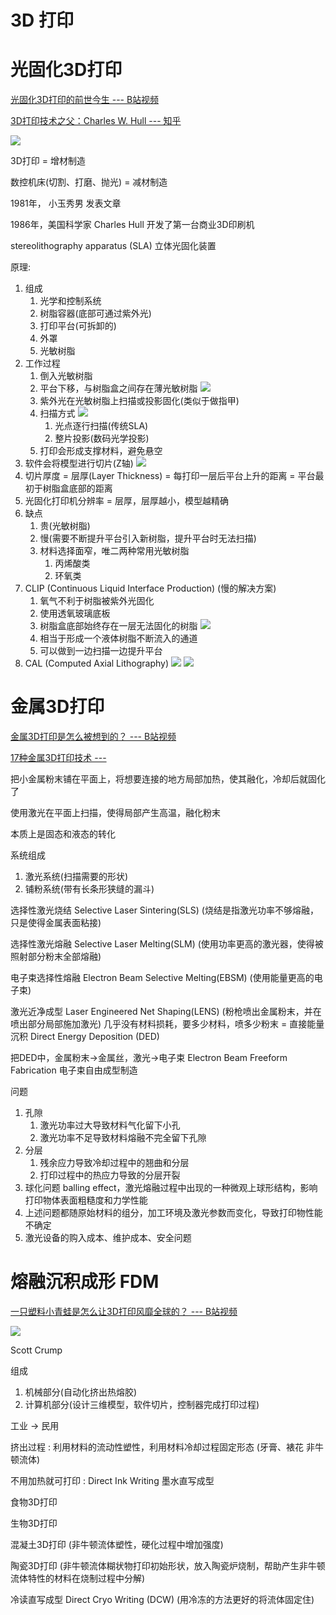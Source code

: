 # 3D 打印


# 光固化3D打印

[光固化3D打印的前世今生 --- B站视频](https://www.bilibili.com/video/BV1Lb4y1d7tu/)

[3D打印技术之父：Charles W. Hull --- 知乎](https://zhuanlan.zhihu.com/p/26339467)

![](Pics/model007.png)

3D打印 = 增材制造

数控机床(切割、打磨、抛光) = 减材制造

1981年， 小玉秀男 发表文章

1986年，美国科学家 Charles Hull 开发了第一台商业3D印刷机

stereolithography apparatus (SLA) 立体光固化装置

原理:
1. 组成
   1. 光学和控制系统
   2. 树脂容器(底部可通过紫外光)
   3. 打印平台(可拆卸的)
   4. 外罩
   5. 光敏树脂
2. 工作过程
   1. 倒入光敏树脂
   2. 平台下移，与树脂盒之间存在薄光敏树脂
   ![](Pics/model001.png)
   3. 紫外光在光敏树脂上扫描或投影固化(类似于做指甲)
   4. 扫描方式
   ![](Pics/model002.png)
      1. 光点逐行扫描(传统SLA)
      2. 整片投影(数码光学投影)
   5. 打印会形成支撑材料，避免悬空
3. 软件会将模型进行切片(Z轴)
   ![](Pics/model003.png)
4. 切片厚度 = 层厚(Layer Thickness) = 每打印一层后平台上升的距离 = 平台最初于树脂盒底部的距离
5. 光固化打印机分辨率 = 层厚，层厚越小，模型越精确
6. 缺点
   1. 贵(光敏树脂)
   2. 慢(需要不断提升平台引入新树脂，提升平台时无法扫描)
   3. 材料选择面窄，唯二两种常用光敏树脂
      1. 丙烯酸类
      2. 环氧类
7. CLIP (Continuous Liquid Interface Production) (慢的解决方案)
   1. 氧气不利于树脂被紫外光固化
   2. 使用透氧玻璃底板
   3. 树脂盒底部始终存在一层无法固化的树脂
   ![](Pics/model004.png)
   4. 相当于形成一个液体树脂不断流入的通道
   5. 可以做到一边扫描一边提升平台
8. CAL (Computed Axial Lithography)
   ![](Pics/model005.png)
   ![](Pics/model006.png)


# 金属3D打印

[金属3D打印是怎么被想到的？ --- B站视频](https://www.bilibili.com/video/BV15h4y1g7Bt/)

[17种金属3D打印技术 --- ](https://zhuanlan.zhihu.com/p/397964282)

把小金属粉末铺在平面上，将想要连接的地方局部加热，使其融化，冷却后就固化了

使用激光在平面上扫描，使得局部产生高温，融化粉末

本质上是固态和液态的转化


系统组成
1. 激光系统(扫描需要的形状)
2. 铺粉系统(带有长条形狭缝的漏斗)

选择性激光烧结 Selective Laser Sintering(SLS) (烧结是指激光功率不够熔融，只是使得金属表面粘接)

选择性激光熔融 Selective Laser Melting(SLM) (使用功率更高的激光器，使得被照射部分粉末全部熔融)

电子束选择性熔融 Electron Beam Selective Melting(EBSM) (使用能量更高的电子束)

激光近净成型 Laser Engineered Net Shaping(LENS) (粉枪喷出金属粉末，并在喷出部分局部施加激光) 几乎没有材料损耗，要多少材料，喷多少粉末 = 直接能量沉积 Direct Energy Deposition (DED)

把DED中，金属粉末->金属丝，激光->电子束 Electron Beam Freeform Fabrication 电子束自由成型制造

问题
1. 孔隙
   1. 激光功率过大导致材料气化留下小孔
   2. 激光功率不足导致材料熔融不完全留下孔隙
2. 分层
   1. 残余应力导致冷却过程中的翘曲和分层
   2. 打印过程中的热应力导致的分层开裂
3. 球化问题 balling effect，激光熔融过程中出现的一种微观上球形结构，影响打印物体表面粗糙度和力学性能
4. 上述问题都随原始材料的组分，加工环境及激光参数而变化，导致打印物性能不确定
5. 激光设备的购入成本、维护成本、安全问题


# 熔融沉积成形 FDM

[一只塑料小青蛙是怎么让3D打印风靡全球的？ --- B站视频](https://www.bilibili.com/video/BV1C94y147Hy/)

![](Pics/model008.png)

Scott Crump

组成
1. 机械部分(自动化挤出热熔胶)
2. 计算机部分(设计三维模型，软件切片，控制器完成打印过程)

工业 -> 民用

挤出过程 : 利用材料的流动性塑性，利用材料冷却过程固定形态 (牙膏、裱花 非牛顿流体)

不用加热就可打印 : Direct Ink Writing 墨水直写成型

食物3D打印

生物3D打印

混凝土3D打印 (非牛顿流体塑性，硬化过程中增加强度)

陶瓷3D打印 (非牛顿流体糊状物打印初始形状，放入陶瓷炉烧制，帮助产生非牛顿流体特性的材料在烧制过程中分解)

冷读直写成型 Direct Cryo Writing (DCW) (用冷冻的方法更好的将流体固定住)



